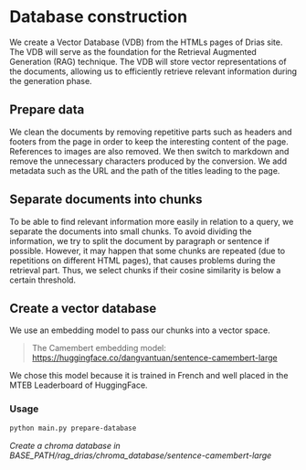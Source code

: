 # Database construction

We create a Vector Database (VDB) from the HTMLs pages of Drias site. The VDB will serve as the foundation for the Retrieval Augmented Generation (RAG) technique. The VDB will store vector representations of the documents, allowing us to efficiently retrieve relevant information during the generation phase.

## Prepare data

We clean the documents by removing repetitive parts such as headers and footers from the page in order to keep the interesting content of the page. References to images are also removed. We then switch to markdown and remove the unnecessary characters produced by the conversion.
We add metadata such as the URL and the path of the titles leading to the page.

## Separate documents into chunks

To be able to find relevant information more easily in relation to a query, we separate the documents into small chunks. To avoid dividing the information, we try to split the document by paragraph or sentence if possible.
However, it may happen that some chunks are repeated (due to repetitions on different HTML pages), that causes problems during the retrieval part. Thus, we select chunks if their cosine similarity is below a certain threshold.

## Create a vector database

We use an embedding model to pass our chunks into a vector space.

> The Camembert embedding model: https://huggingface.co/dangvantuan/sentence-camembert-large

We chose this model because it is trained in French and well placed in the MTEB Leaderboard of HuggingFace.

### Usage

```bash
python main.py prepare-database
```
*Create a chroma database in BASE_PATH/rag_drias/chroma_database/sentence-camembert-large*
